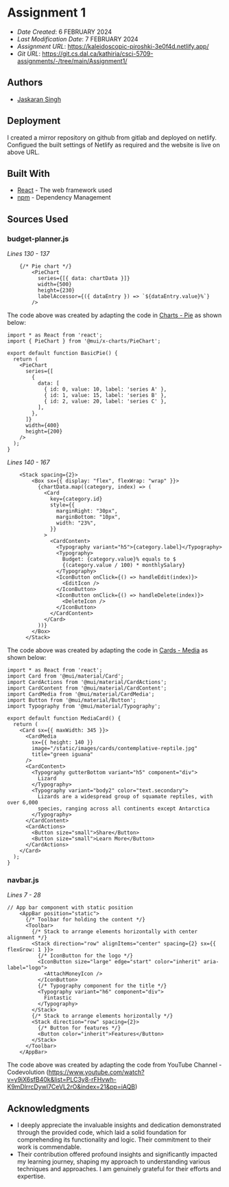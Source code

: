 # Assignment 1

* *Date Created*: 6 FEBRUARY 2024
* *Last Modification Date*: 7 FEBRUARY 2024
* *Assignment URL*: <https://kaleidoscopic-piroshki-3e0f4d.netlify.app/>
* *Git URL*: <https://git.cs.dal.ca/kathiria/csci-5709-assignments/-/tree/main/Assignment1/>

## Authors

* [Jaskaran Singh](js356337@dal.ca)

## Deployment

I created a mirror repository on github from gitlab and deployed on netlify. Configued the built settings of Netlify as required and the website is live on above URL.

## Built With

* [React](https://legacy.reactjs.org/docs/getting-started.html/) - The web framework used
* [npm](https://docs.npmjs.com//) - Dependency Management

## Sources Used

### budget-planner.js

*Lines 130 - 137*

```
    {/* Pie chart */}
        <PieChart
          series={[{ data: chartData }]}
          width={500}
          height={230}
          labelAccessor={({ dataEntry }) => `${dataEntry.value}%`}
        />
```

The code above was created by adapting the code in [Charts - Pie](https://mui.com/x/react-charts/pie/#basics) as shown below: 

```
import * as React from 'react';
import { PieChart } from '@mui/x-charts/PieChart';

export default function BasicPie() {
  return (
    <PieChart
      series={[
        {
          data: [
            { id: 0, value: 10, label: 'series A' },
            { id: 1, value: 15, label: 'series B' },
            { id: 2, value: 20, label: 'series C' },
          ],
        },
      ]}
      width={400}
      height={200}
    />
  );
}

```

*Lines 140 - 167*

```
    <Stack spacing={2}>
        <Box sx={{ display: "flex", flexWrap: "wrap" }}>
          {chartData.map((category, index) => (
            <Card
              key={category.id}
              style={{
                marginRight: "30px",
                marginBottom: "10px",
                width: "23%",
              }}
            >
              <CardContent>
                <Typography variant="h5">{category.label}</Typography>
                <Typography>
                  Budget: {category.value}% equals to $
                  {(category.value / 100) * monthlySalary}
                </Typography>
                <IconButton onClick={() => handleEdit(index)}>
                  <EditIcon />
                </IconButton>
                <IconButton onClick={() => handleDelete(index)}>
                  <DeleteIcon />
                </IconButton>
              </CardContent>
            </Card>
          ))}
        </Box>
      </Stack>
```

The code above was created by adapting the code in [Cards - Media](https://mui.com/material-ui/react-card/#basics) as shown below: 

```
import * as React from 'react';
import Card from '@mui/material/Card';
import CardActions from '@mui/material/CardActions';
import CardContent from '@mui/material/CardContent';
import CardMedia from '@mui/material/CardMedia';
import Button from '@mui/material/Button';
import Typography from '@mui/material/Typography';

export default function MediaCard() {
  return (
    <Card sx={{ maxWidth: 345 }}>
      <CardMedia
        sx={{ height: 140 }}
        image="/static/images/cards/contemplative-reptile.jpg"
        title="green iguana"
      />
      <CardContent>
        <Typography gutterBottom variant="h5" component="div">
          Lizard
        </Typography>
        <Typography variant="body2" color="text.secondary">
          Lizards are a widespread group of squamate reptiles, with over 6,000
          species, ranging across all continents except Antarctica
        </Typography>
      </CardContent>
      <CardActions>
        <Button size="small">Share</Button>
        <Button size="small">Learn More</Button>
      </CardActions>
    </Card>
  );
}

```



### navbar.js

*Lines 7 - 28*

```
// App bar component with static position
    <AppBar position="static">
      {/* Toolbar for holding the content */}
      <Toolbar>
        {/* Stack to arrange elements horizontally with center alignment */}
        <Stack direction="row" alignItems="center" spacing={2} sx={{ flexGrow: 1 }}>
          {/* IconButton for the logo */}
          <IconButton size="large" edge="start" color="inherit" aria-label="logo">
            <AttachMoneyIcon />
          </IconButton>
          {/* Typography component for the title */}
          <Typography variant="h6" component="div">
            Fintastic
          </Typography>
        </Stack>
        {/* Stack to arrange elements horizontally */}
        <Stack direction="row" spacing={2}>
          {/* Button for features */}
          <Button color="inherit">Features</Button>
        </Stack>
      </Toolbar>
    </AppBar>

```

The code above was created by adapting the code from YouTube Channel - Codevolution (https://www.youtube.com/watch?v=y9iX6sfB40k&list=PLC3y8-rFHvwh-K9mDlrrcDywl7CeVL2rO&index=21&pp=iAQB)


## Acknowledgments

* I deeply appreciate the invaluable insights and dedication demonstrated through the provided code, which laid a solid foundation for comprehending its functionality and logic. Their commitment to their work is commendable.
* Their contribution offered profound insights and significantly impacted my learning journey, shaping my approach to understanding various techniques and approaches. I am genuinely grateful for their efforts and expertise.